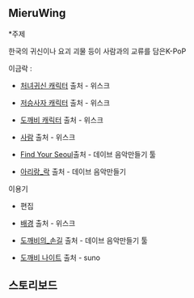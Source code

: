 ## MieruWing

*주제

한국의 귀신이나 요괴 괴물 등이 사람과의 교류를 담은K-PoP

이금락 : 
- [처녀귀신 캐릭터](https://github.com/yoyoyy2025-byte/toylearn_AI_multimedias/blob/main/projects/%EB%82%98%EB%8A%94%20%EC%B2%98%EB%85%80%EA%B7%80%EC%8B%A0.png) 출처 - 위스크
- [저승사자 캐릭터](https://github.com/yoyoyy2025-byte/toylearn_AI_multimedias/blob/main/projects/%EB%82%98%EB%8A%94%20%EC%A0%80%EC%8A%B9%EC%82%AC%EC%9E%90.png) 출처 - 위스크
- [도깨비 캐릭터](https://github.com/yoyoyy2025-byte/toylearn_AI_multimedias/blob/main/projects/%EB%82%98%EB%8A%94%20%EB%8F%84%EA%B9%A8%EB%B9%84.png) 출처 - 위스크
- [사람](https://github.com/yoyoyy2025-byte/toylearn_AI_multimedias/blob/main/projects/%EB%82%98%EB%8A%94%20%EC%82%AC%EB%9E%8C.png) 출처 - 위스크
- [Find Your Seoul](https://github.com/yoyoyy2025-byte/toylearn_AI_multimedias/blob/main/projects/Find%20Your%20Seoul.txt)출처 - 데이브 음악만들기 툴

- [아리랑_락](https://github.com/yoyoyy2025-byte/toylearn_AI_multimedias/blob/main/projects/%EC%95%84%EB%A6%AC%EB%9E%91%20%EB%9D%BD.mp3) 출처 - 데이브 음악만들기 




이용기
- 편집
- [배경](https://github.com/yoyoyy2025-byte/toylearn_AI_multimedias/blob/main/projects/%EB%82%98%EB%8A%94%20%EB%B0%B0%EA%B2%BD.png) 출처 - 위스크
- [도깨비의_손길](https://github.com/yoyoyy2025-byte/toylearn_AI_multimedias/blob/main/projects/%EB%8F%84%EA%B9%A8%EB%B9%84%EC%9D%98%20%EC%86%90%EA%B8%B8.mp3) 출처 - 데이브 음악만들기 툴

- [도깨비 나이트](https://github.com/yoyoyy2025-byte/toylearn_AI_multimedias/blob/main/projects/%EB%8F%84%EA%B9%A8%EB%B9%84%EB%82%98%EC%9D%B4%ED%8A%B8(1%EC%95%88).mp3) 출처 - suno


## 스토리보드